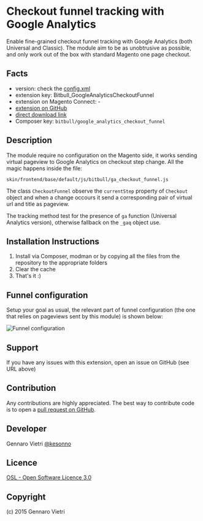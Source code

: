 # Checkout funnel tracking with Google Analytics
Enable fine-grained checkout funnel tracking with Google Analytics (both Universal and Classic). 
The module aim to be as unobtrusive as possible, and only work out of the box with standard Magento one page checkout.

## Facts
- version: check the [config.xml](https://github.com/bitbull-team/google-analytics-checkout-funnel/blob/master/src/app/code/community/Bitbull/GoogleAnalyticsCheckoutFunnel/etc/config.xml)
- extension key: Bitbull_GoogleAnalyticsCheckoutFunnel
- extension on Magento Connect: -
- [extension on GitHub](https://github.com/bitbull-team/google-analytics-checkout-funnel)
- [direct download link](https://github.com/bitbull-team/google-analytics-checkout-funnel/zipball/master)
- Composer key: `bitbull/google_analytics_checkout_funnel`

## Description

The module require no configuration on the Magento side, it works sending virtual pageview to Google Analytics on checkout step change.
All the magic happens inside the file:

`skin/frontend/base/default/js/bitbull/ga_checkout_funnel.js`

The class `CheckoutFunnel` observe the `currentStep` property of `Checkout` object and when a change occours it send a corresponding pair of virtual url and title as pageview.

The tracking method test for the presence of `ga` function (Universal Analytics version), otherwise fallback on the `_gaq` object use.

## Installation Instructions

1. Install via Composer, modman or by copying all the files from the repository to the appropriate folders
2. Clear the cache
3. That's it :)

## Funnel configuration

Setup your goal as usual, the relevant part of funnel configuration (the one that relies on pageviews sent by this module) is shown below:

![Funnel configuration](https://dl.dropboxusercontent.com/u/975953/google_analytics_checkout_funnel_configuration.png)

## Support

If you have any issues with this extension, open an issue on GitHub (see URL above)

## Contribution

Any contributions are highly appreciated. The best way to contribute code is to open a
[pull request on GitHub](https://help.github.com/articles/using-pull-requests).

## Developer

Gennaro Vietri
[@kesonno](https://twitter.com/kesonno)

## Licence

[OSL - Open Software Licence 3.0](http://opensource.org/licenses/osl-3.0.php)

## Copyright

(c) 2015 Gennaro Vietri
